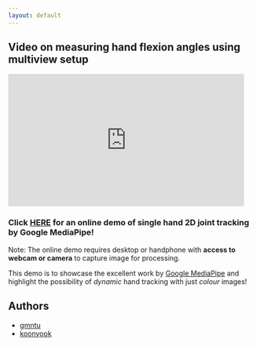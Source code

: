 ```yaml
---
layout: default
---
```


## Video on measuring hand flexion angles using multiview setup

<iframe width="480" height="270" src="https://www.youtube.com/embed/P27YRtwjGfo" frameborder="0" allow="accelerometer; autoplay; encrypted-media; gyroscope; picture-in-picture" allowfullscreen></iframe>


### Click [HERE](https://storage.googleapis.com/mediapipe-viz.appspot.com/wasm-demos/hand-tracking/hand_tracking_demo.html) for an online demo of single hand 2D joint tracking by Google MediaPipe! ###

Note: The online demo requires desktop or handphone with **access to webcam or camera** to capture image for processing.

This demo is to showcase the excellent work by [Google MediaPipe](https://github.com/google/mediapipe) and highlight the possibility of _dynamic_ hand tracking with just _colour_ images! 


<!-- Authors -->
## Authors

* [gmntu](https://github.com/gmntu)
* [koonyook](https://github.com/koonyook)
